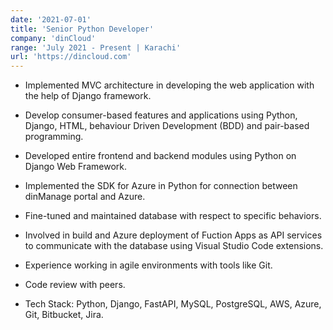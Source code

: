 ```yaml
---
date: '2021-07-01'
title: 'Senior Python Developer'
company: 'dinCloud'
range: 'July 2021 - Present | Karachi'
url: 'https://dincloud.com'
---
```


- Implemented MVC architecture in developing the web application with the help of Django framework.

- Develop consumer-based features and applications using Python, Django, HTML, behaviour Driven
  Development (BDD) and pair-based programming.

- Developed entire frontend and backend modules using Python on Django Web Framework.

- Implemented the SDK for Azure in Python for connection between dinManage portal and Azure.

- Fine-tuned and maintained database with respect to specific behaviors.

- Involved in build and Azure deployment of Fuction Apps as API services to communicate with the
  database using Visual Studio Code extensions.

- Experience working in agile environments with tools like Git.

- Code review with peers.

- Tech Stack: Python, Django, FastAPI, MySQL, PostgreSQL, AWS, Azure, Git, Bitbucket, Jira.
